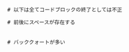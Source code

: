 ``` js:test.js:test/test.js

# 以下は全てコードブロックの終了としては不正

# 前後にスペースが存在する
``` 

 ```

# バッククォートが多い

````
